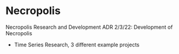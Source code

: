 # Necropolis
Necropolis Research and Development ADR
2/3/22: Development of Necropolis
  + Time Series Research, 3 different example projects
